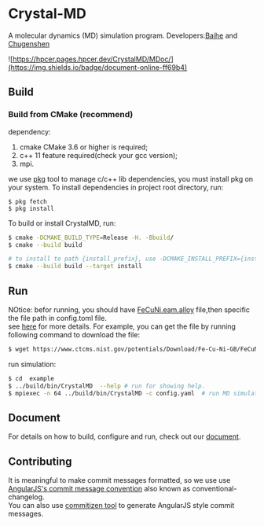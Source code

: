 # Crystal-MD

A molecular dynamics (MD) simulation program.
Developers:[Baihe](mailto:baihe_ustb@163.com) and [Chugenshen](mailto:genshenchu@gmail.com)

![https://hpcer.pages.hpcer.dev/CrystalMD/MDoc/](https://img.shields.io/badge/document-online-ff69b4)

## Build
### Build from CMake (recommend)  
dependency:
1. cmake CMake 3.6 or higher is required;
2. c++ 11 feature required(check your gcc version);
3. mpi.

we use [pkg](https://github.com/genshen/pkg) tool to manage c/c++ lib dependencies,
you must install pkg on your system.
To install dependencies in project root directory, run:
```
$ pkg fetch
$ pkg install
```

To build or install CrystalMD, run:
```bash
$ cmake -DCMAKE_BUILD_TYPE=Release -H. -Bbuild/
$ cmake --build build

# to install to path {install_prefix}, use -DCMAKE_INSTALL_PREFIX={install_prefix} to change to another location.
$ cmake --build build --target install
```

## Run
NOtice: befor running, you should have [FeCuNi.eam.alloy](https://www.ctcms.nist.gov/potentials/Download/Fe-Cu-Ni-GB/FeCuNi.eam.alloy) file,then specific the file path in config.toml file.  
see [here](https://www.ctcms.nist.gov/potentials/Fe-Cu-Ni.html) for more details.
For example, you can get the file by running following command to download the file:
```bash
$ wget https://www.ctcms.nist.gov/potentials/Download/Fe-Cu-Ni-GB/FeCuNi.eam.alloy -O exmaple/FeCuNi.eam.alloy
```

run simulation:
```bash
$ cd  example
$ ../build/bin/CrystalMD  --help # run for showing help.
$ mpiexec -n 64 ../build/bin/CrystalMD -c config.yaml  # run MD simulation
```

## Document
For details on how to build, configure and run, check out our [document](https://hpcer.pages.hpcer.dev/CrystalMD/MDoc/).

## Contributing
It is meaningful to make commit messages formatted, so we use use [AngularJS's commit message convention](https://github.com/angular/angular/blob/master/CONTRIBUTING.md#-commit-message-guidelines) also known as conventional-changelog.  
You can also use [commitizen tool](https://github.com/commitizen/cz-cli) to generate AngularJS style commit messages.